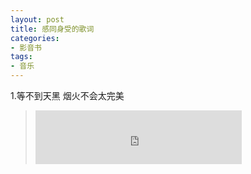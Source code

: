 ```yaml
---
layout: post
title: 感同身受的歌词
categories:
- 影音书
tags:
- 音乐
---
```


1.等不到天黑 烟火不会太完美
><iframe frameborder="no" border="0" marginwidth="0" marginheight="0" width=330 height=86 src="http://music.163.com/outchain/player?type=2&id=108242&auto=1&height=66"></iframe>
